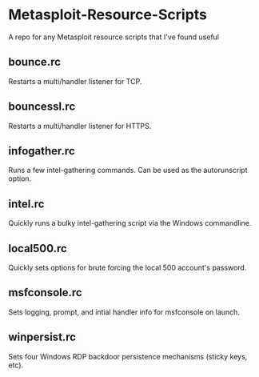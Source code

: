 # Metasploit-Resource-Scripts
A repo for any Metasploit resource scripts that I've found useful

## bounce.rc
Restarts a multi/handler listener for TCP.

## bouncessl.rc
Restarts a multi/handler listener for HTTPS.

## infogather.rc
Runs a few intel-gathering commands. Can be used as the autorunscript option.

## intel.rc
Quickly runs a bulky intel-gathering script via the Windows commandline.

## local500.rc 
Quickly sets options for brute forcing the local 500 account's password.

## msfconsole.rc
Sets logging, prompt, and intial handler info for msfconsole on launch. 

## winpersist.rc 
Sets four Windows RDP backdoor persistence mechanisms (sticky keys, etc).